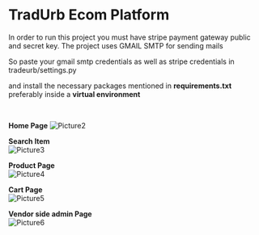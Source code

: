 # TradUrb Ecom Platform
In order to run this project you must have stripe payment gateway public and secret key.
The project uses GMAIL SMTP for sending mails

So paste your gmail smtp credentials as well as stripe credentials in tradeurb/settings.py  

and install the necessary packages mentioned in **requirements.txt** preferably inside a **virtual environment**

<br>
  
 **Home Page**
![Picture2](https://user-images.githubusercontent.com/56783833/129322597-3fa4403c-f25f-46b7-848d-1741ee31e910.png)

 **Search Item**<br>
![Picture3](https://user-images.githubusercontent.com/56783833/129322583-0b1774a1-c1f8-49a0-9dd6-b9d2b657db5f.png)

 **Product Page**<br>
![Picture4](https://user-images.githubusercontent.com/56783833/129322591-3d8a9009-ae67-4edf-9455-0c2f0fd966bc.png)

 **Cart Page**<br>
![Picture5](https://user-images.githubusercontent.com/56783833/129322592-97166207-8183-4433-9863-6a852553111e.png)

 **Vendor side admin Page**<br>
![Picture6](https://user-images.githubusercontent.com/56783833/129322596-6bd6a6dd-37e2-49f8-9049-fe833a246369.png)


